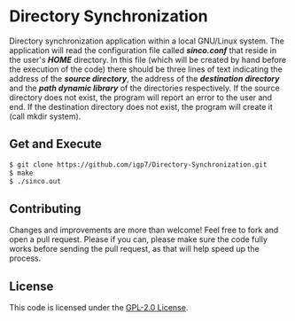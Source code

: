 # Directory Synchronization

Directory synchronization application within a local GNU/Linux system. The application will read the configuration file called _**sinco.conf**_ that reside in the user's _**HOME**_ directory. 
In this file (which will be created by hand before the execution of the code) there should be three lines of text indicating the address of the _**source directory**_, the address of the _**destination directory**_ and the _**path dynamic library**_ of the directories respectively. If the source directory does not exist, the program will report an error to the user and end. If the destination directory does not exist, the program will create it (call mkdir system).

## Get and Execute

```sh
$ git clone https://github.com/igp7/Directory-Synchronization.git
$ make
$ ./sinco.out
```
## Contributing
Changes and improvements are more than welcome! Feel free to fork and open a pull request. Please if you can, please make sure the code fully works before sending the pull request, as that will help speed up the process.

## License
This code is licensed under the [GPL-2.0 License](https://github.com/igp7/Directory-Synchronization/blob/master/LICENSE).
